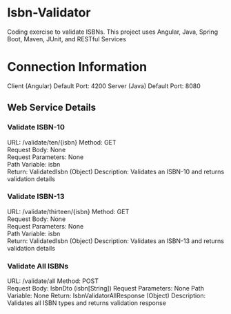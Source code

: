 # Isbn-Validator
Coding exercise to validate ISBNs. This project uses Angular, Java, Spring Boot, Maven, JUnit, and RESTful Services

# Connection Information
Client (Angular) Default Port: 4200
Server (Java) Default Port: 8080

## Web Service Details
### Validate ISBN-10
URL: /validate/ten/{isbn}
Method: GET  
Request Body: None  
Request Parameters: None  
Path Variable: isbn  
Return: ValidatedIsbn (Object)
Description: Validates an ISBN-10 and returns validation details

### Validate ISBN-13
URL: /validate/thirteen/{isbn}
Method: GET  
Request Body: None  
Request Parameters: None  
Path Variable: isbn  
Return: ValidatedIsbn (Object)
Description: Validates an ISBN-13 and returns validation details

### Validate All ISBNs
URL: /validate/all
Method: POST  
Request Body: IsbnDto (isbn[String])
Request Parameters: None
Path Variable: None
Return: IsbnValidatorAllResponse (Object)
Description: Validates all ISBN types and returns validation response
